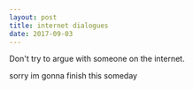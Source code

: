 ```yaml
---
layout: post
title: internet dialogues
date: 2017-09-03
---
```

Don't try to argue with someone on the internet.

sorry im gonna finish this someday
